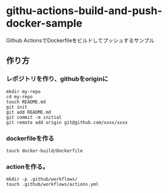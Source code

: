 # githu-actions-build-and-push-docker-sample
Github ActionsでDockerfileをビルドしてプッシュするサンプル



## 作り方


### レポジトリを作り、githubをoriginに
```
mkdir my-repo
cd my-repo
touch README.md
git init 
git add README.md
git commit -m initial
git remote add origin git@github.com/xxxx/xxxx 
```
### dockerfileを作る
```
touch docker-build/Dockerfile
```


### actionを作る。
```
mkdir -p .github/workflows/
touch .github/workflows/actions.yml
```
